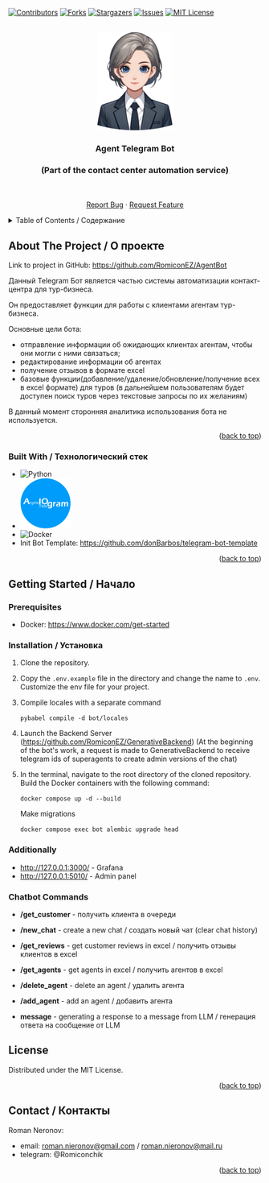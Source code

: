 [![Contributors][contributors-shield]][contributors-url]
[![Forks][forks-shield]][forks-url]
[![Stargazers][stars-shield]][stars-url]
[![Issues][issues-shield]][issues-url]
[![MIT License][license-shield]][license-url]


<!-- PROJECT LOGO -->
<br />
<div align="center">
  <a href="https://github.com/RomiconEZ/AgentBot">
    <img src="readme_images/agentbot_logo.png" alt="Logo" width="150" height=auto>
  </a>

  <h3 align="center">Agent Telegram Bot</h3>
<h3 align="center">(Part of the contact center automation service)</h3>

  <p align="center">
    <br />
    <br />
    <a href="https://github.com/RomiconEZ/AgentBot/issues">Report Bug</a>
    ·
    <a href="https://github.com/RomiconEZ/AgentBot/issues">Request Feature</a>
  </p>
</div>



<!-- TABLE OF CONTENTS -->
<details>
  <summary>Table of Contents / Содержание</summary>
  <ol>
    <li>
      <a href="#about-the-project--о-проекте">About The Project / О проекте</a>
      <ul>
        <li><a href="#built-with--технологический-стек">Built With / Технологический стек</a></li>
      </ul>
    </li>
    <li>
      <a href="#getting-started--начало">Getting Started / Начало</a>
      <ul>
        <li><a href="#prerequisites">Prerequisites</a></li>
        <li><a href="#installation--установка">Installation / Установка</a></li>
         <li><a href="#additionally">Additionally / Дополнительно</a></li>
         <li><a href="#chatbot-commands">Chatbot Commands / Команды чат-бота</a></li>
      </ul>
    </li>
    <li><a href="#license">License</a></li>
    <li><a href="#contact--контакты">Contact / Контакты</a></li>
  </ol>
</details>




<!-- ABOUT THE PROJECT -->
## About The Project / О проекте

Link to project in GitHub: https://github.com/RomiconEZ/AgentBot

Данный Telegram Бот является частью системы автоматизации контакт-центра для тур-бизнеса.

Он предоставляет функции для работы с клиентами агентам тур-бизнеса.

Основные цели бота:
* отправление информации об ожидающих клиентах агентам, чтобы они могли с ними связаться; 
* редактирование информации об агентах
* получение отзывов в формате excel
* базовые функции(добавление/удаление/обновление/получение всех в excel формате) для туров
(в дальнейшем пользователям будет доступен поиск туров через текстовые запросы по их желаниям)

В данный момент сторонняя аналитика использования бота не используется.

<p align="right">(<a href="#readme-top">back to top</a>)</p>



### Built With / Технологический стек

* ![Python][Python.com]
* <img src="readme_images/aiogram_logo.png" alt="lc_ch" style="width:100px; height:auto;">
* ![Docker][Docker.com]
* Init Bot Template: https://github.com/donBarbos/telegram-bot-template


<p align="right">(<a href="#readme-top">back to top</a>)</p>



<!-- GETTING STARTED -->
## Getting Started / Начало

### Prerequisites
- Docker: https://www.docker.com/get-started

### Installation / Установка

1. Clone the repository.

2. Copy the `.env.example` file in the directory and change the name to `.env`. Customize the env file for your project.

3. Compile locales with a separate command
   ```shell
   pybabel compile -d bot/locales
   ```
4. Launch the Backend Server (https://github.com/RomiconEZ/GenerativeBackend)
   (At the beginning of the bot's work, a request is made to GenerativeBackend to receive telegram ids of superagents to create admin versions of the chat)

5. In the terminal, navigate to the root directory of the cloned repository. Build the Docker containers with the following command:
   ```shell
   docker compose up -d --build
   ```
   Make migrations
   ```shell
   docker compose exec bot alembic upgrade head
   ```

### Additionally
* http://127.0.0.1:3000/ - Grafana
* http://127.0.0.1:5010/ - Admin panel


### Chatbot Commands
* **/get_customer** - получить клиента в очереди
* **/new_chat** - create a new chat / создать новый чат (clear chat history)
* **/get_reviews** - get customer reviews in excel / получить отзывы клиентов в ехсеl
* **/get_agents** - get agents in excel / получить агентов в excel
* **/delete_agent** - delete an agent / удалить агента
* **/add_agent** - add an agent / добавить агента


* **message** - generating a response to a message from LLM / генерация ответа на сообщение от LLM

<!-- LICENSE -->
## License

Distributed under the MIT License.

<p align="right">(<a href="#readme-top">back to top</a>)</p>



<!-- CONTACT -->
## Contact / Контакты

Roman Neronov:
* email: roman.nieronov@gmail.com / roman.nieronov@mail.ru
* telegram: @Romiconchik

<p align="right">(<a href="#readme-top">back to top</a>)</p>



<!-- MARKDOWN LINKS & IMAGES -->
<!-- https://www.markdownguide.org/basic-syntax/#reference-style-links -->
[contributors-shield]: https://img.shields.io/github/contributors/RomiconEZ/AgentBot.svg?style=for-the-badge
[contributors-url]: https://github.com/RomiconEZ/AgentBot/graphs/contributors
[forks-shield]: https://img.shields.io/github/forks/RomiconEZ/AgentBot.svg?style=for-the-badge
[forks-url]: https://github.com/RomiconEZ/AgentBot/network/members
[stars-shield]: https://img.shields.io/github/stars/RomiconEZ/AgentBot.svg?style=for-the-badge
[stars-url]: https://github.com/RomiconEZ/AgentBot/stargazers
[issues-shield]: https://img.shields.io/github/issues/RomiconEZ/AgentBot.svg?style=for-the-badge
[issues-url]: https://github.com/RomiconEZ/AgentBot/issues
[license-shield]: https://img.shields.io/github/license/RomiconEZ/AgentBot.svg?style=for-the-badge
[license-url]: https://github.com/RomiconEZ/AgentBot/blob/master/LICENSE.txt


[Python.com]: https://img.shields.io/badge/Python-14354C?style=for-the-badge&logo=python&logoColor=white

[Docker.com]: https://img.shields.io/badge/docker-%230db7ed.svg?style=for-the-badge&logo=docker&logoColor=white

